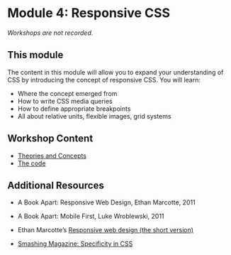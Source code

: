 # Module 4: Responsive CSS

_Workshops are not recorded._

## This module
The content in this module will allow you to expand your understanding of CSS by introducing the concept of responsive CSS. You will learn:
*   Where the concept emerged from
*   How to write CSS media queries 
*   How to define appropriate breakpoints
*   All about relative units, flexible images, grid systems


## Workshop Content

*   [Theories and Concepts](responsive-1.md)
*   [The code](responsive-2.md)

## Additional Resources

*   A Book Apart: Responsive Web Design, Ethan Marcotte, 2011
*   A Book Apart: Mobile First, Luke Wroblewski, 2011

*   Ethan Marcotte’s [Responsive web design (the short version)](http://alistapart.com/article/responsive-web-design)
* [Smashing Magazine: Specificity in CSS](https://www.smashingmagazine.com/2007/07/css-specificity-things-you-should-know/)

